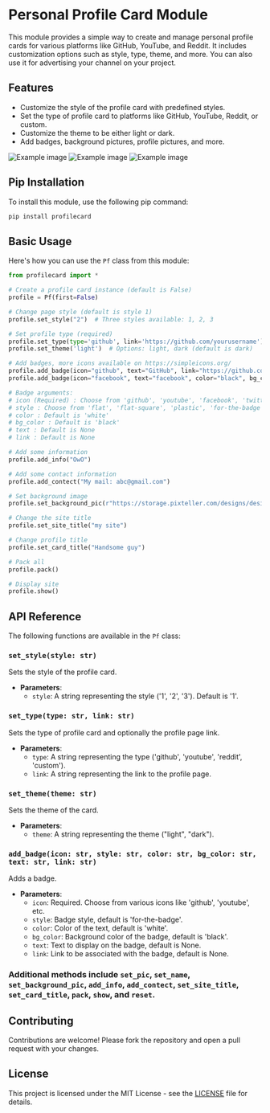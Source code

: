 # Personal Profile Card Module

This module provides a simple way to create and manage personal profile cards for various platforms like GitHub, YouTube, and Reddit. It includes customization options such as style, type, theme, and more. You can also use it for advertising your channel on your project.

## Features

- Customize the style of the profile card with predefined styles.
- Set the type of profile card to platforms like GitHub, YouTube, Reddit, or custom.
- Customize the theme to be either light or dark.
- Add badges, background pictures, profile pictures, and more.

![Example image](example.png)
![Example image](example2.png)
![Example image](example3.png)

## Pip Installation

To install this module, use the following pip command:

```bash
pip install profilecard
```

## Basic Usage

Here's how you can use the `Pf` class from this module:

```python
from profilecard import *

# Create a profile card instance (default is False)
profile = Pf(first=False)

# Change page style (default is style 1)
profile.set_style("2")  # Three styles available: 1, 2, 3

# Set profile type (required)
profile.set_type(type='github', link='https://github.com/yourusername')
profile.set_theme('light')  # Options: light, dark (default is dark)

# Add badges, more icons available on https://simpleicons.org/
profile.add_badge(icon="github", text="GitHub", link="https://github.com/yourusername") 
profile.add_badge(icon="facebook", text="facebook", color="black", bg_color="white")

# Badge arguments: 
# icon (Required) : Choose from 'github', 'youtube', 'facebook', 'twitter', 'instagram', 'reddit', 'gmail' and more...
# style : Choose from 'flat', 'flat-square', 'plastic', 'for-the-badge', 'social' (default: 'for-the-badge')
# color : Default is 'white'
# bg_color : Default is 'black'
# text : Default is None
# link : Default is None

# Add some information
profile.add_info("OwO")

# Add some contact information
profile.add_contect("My mail: abc@gmail.com")

# Set background image
profile.set_background_pic(r"https://storage.pixteller.com/designs/designs-images/2019-03-27/05/simple-background-backgrounds-passion-simple-1-5c9b95c3a34f9.png")

# Change the site title
profile.set_site_title("my site")

# Change profile title
profile.set_card_title("Handsome guy")

# Pack all
profile.pack()

# Display site
profile.show()
```

## API Reference

The following functions are available in the `Pf` class:

### `set_style(style: str)`
Sets the style of the profile card.
- **Parameters**:
  - `style`: A string representing the style ('1', '2', '3'). Default is '1'.

### `set_type(type: str, link: str)`
Sets the type of profile card and optionally the profile page link.
- **Parameters**:
  - `type`: A string representing the type ('github', 'youtube', 'reddit', 'custom').
  - `link`: A string representing the link to the profile page.

### `set_theme(theme: str)`
Sets the theme of the card.
- **Parameters**:
  - `theme`: A string representing the theme ("light", "dark").

### `add_badge(icon: str, style: str, color: str, bg_color: str, text: str, link: str)`
Adds a badge.
- **Parameters**:
  - `icon`: Required. Choose from various icons like 'github', 'youtube', etc.
  - `style`: Badge style, default is 'for-the-badge'.
  - `color`: Color of the text, default is 'white'.
  - `bg_color`: Background color of the badge, default is 'black'.
  - `text`: Text to display on the badge, default is None.
  - `link`: Link to be associated with the badge, default is None.

### Additional methods include `set_pic`, `set_name`, `set_background_pic`, `add_info`, `add_contect`, `set_site_title`, `set_card_title`, `pack`, `show`, and `reset`.

## Contributing

Contributions are welcome! Please fork the repository and open a pull request with your changes.

## License

This project is licensed under the MIT License - see the [LICENSE](LICENSE.md) file for details.
```
